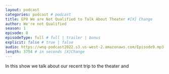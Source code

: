 ```yaml
---
layout: podcast
categories: podcast # podcast
title: EP8 We are Not Qualified to Talk About Theater #[X] Change
author: We're not Qualified 
season: 1
episode: 8
episodeType: full # full | trailer | bonus
explicit: false # true | false
audio: https://wnq-podcast2022.s3.us-west-2.amazonaws.com/Episode9.mp3
length: 3754 # in seconds [X]Change
---
```

In this show we talk about our recent trip to the theater and 
